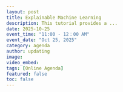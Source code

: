 ```yaml
---
layout: post
title: Explainable Machine Learning
description: This tutorial provides a ...
date: 2025-10-25
event_time: "11:00 - 12：00 AM"        
event_date: "Oct 25, 2025"
category: agenda
author: updating
image:
video_embed:
tags: [Online Agenda]
featured: false
toc: false
---
```



